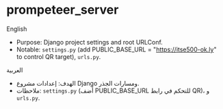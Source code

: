 # prompeteer_server

English

- Purpose: Django project settings and root URLConf.
- Notable: `settings.py` (add PUBLIC_BASE_URL = "https://itse500-ok.ly" to control QR target), `urls.py`.

العربية

- الهدف: إعدادات مشروع Django ومسارات الجذر.
- ملاحظات: `settings.py` (أضف PUBLIC_BASE_URL للتحكم في رابط QR)، و `urls.py`.
